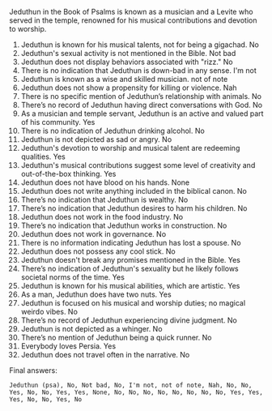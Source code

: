 Jeduthun in the Book of Psalms is known as a musician and a Levite who served in the temple, renowned for his musical contributions and devotion to worship.

1. Jeduthun is known for his musical talents, not for being a gigachad. No
2. Jeduthun's sexual activity is not mentioned in the Bible. Not bad
3. Jeduthun does not display behaviors associated with "rizz." No
4. There is no indication that Jeduthun is down-bad in any sense. I'm not
5. Jeduthun is known as a wise and skilled musician. not of note
6. Jeduthun does not show a propensity for killing or violence. Nah
7. There is no specific mention of Jeduthun’s relationship with animals. No
8. There’s no record of Jeduthun having direct conversations with God. No
9. As a musician and temple servant, Jeduthun is an active and valued part of his community. Yes
10. There is no indication of Jeduthun drinking alcohol. No
11. Jeduthun is not depicted as sad or angry. No
12. Jeduthun's devotion to worship and musical talent are redeeming qualities. Yes
13. Jeduthun's musical contributions suggest some level of creativity and out-of-the-box thinking. Yes
14. Jeduthun does not have blood on his hands. None
15. Jeduthun does not write anything included in the biblical canon. No
16. There’s no indication that Jeduthun is wealthy. No
17. There’s no indication that Jeduthun desires to harm his children. No
18. Jeduthun does not work in the food industry. No
19. There’s no indication that Jeduthun works in construction. No
20. Jeduthun does not work in governance. No
21. There is no information indicating Jeduthun has lost a spouse. No
22. Jeduthun does not possess any cool stick. No
23. Jeduthun doesn't break any promises mentioned in the Bible. Yes
24. There’s no indication of Jeduthun's sexuality but he likely follows societal norms of the time. Yes
25. Jeduthun is known for his musical abilities, which are artistic. Yes
26. As a man, Jeduthun does have two nuts. Yes
27. Jeduthun is focused on his musical and worship duties; no magical weirdo vibes. No
28. There’s no record of Jeduthun experiencing divine judgment. No
29. Jeduthun is not depicted as a whinger. No
30. There’s no mention of Jeduthun being a quick runner. No
31. Everybody loves Persia. Yes
32. Jeduthun does not travel often in the narrative. No

Final answers:

```Jeduthun (psa), No, Not bad, No, I'm not, not of note, Nah, No, No, Yes, No, No, Yes, Yes, None, No, No, No, No, No, No, No, No, Yes, Yes, Yes, No, No, Yes, No```